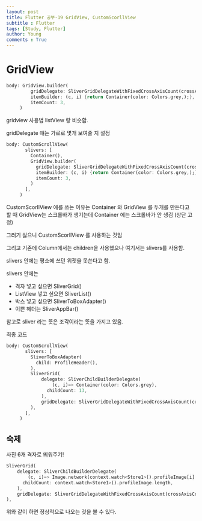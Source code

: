 ```yaml
---
layout: post
title: Flutter 공부-19 GridView, CustomScorllView
subtitle : Flutter
tags: [Study, Flutter]
author: Young
comments : True
---
```

# GridView 

```dart
body: GridView.builder(
         gridDelegate: SliverGridDelegateWithFixedCrossAxisCount(crossAxisCount: 2),
         itemBuilder: (c, i) {return Container(color: Colors.grey,);},
         itemCount: 3,
     )
```

gridview 사용법
listView 랑 비슷함.

gridDelegate 얘는 가로로 몇개 보여줄 지 설정

```dart
body: CustomScrollView(
       slivers: [
         Container(), 
         GridView.builder(
           gridDelegate: SliverGridDelegateWithFixedCrossAxisCount(crossAxisCount: 2),
           itemBuilder: (c, i) {return Container(color: Colors.grey,);},
           itemCount: 3,
         )
       ],
     )
```

CustomScorllView 애를 쓰는 이유는
Container 와
GridView 를 두개를 만든다고 할 때
GridView는 스크롤바가 생기는데
Container 에는 스크롤바가 안 생김 (상단 고정)

그러기 싫으니 CustomScorllView 를 사용하는 것임

그리고 기존에 Column에서는 children을 사용했으나
여기서는 slivers를 사용함.

slivers 안에는 평소에 쓰던 위젯을 못쓴다고 함.

slivers 안에는
- 격자 넣고 싶으면 SliverGrid()
- ListView 넣고 싶으면 SliverList()
- 박스 넣고 싶으면 SliverToBoxAdapter()
- 이쁜 헤더는 SliverAppBar()

참고로 sliver 라는 뜻은 조각이라는 뜻을 가지고 있음.

최종 코드
```dart
body: CustomScrollView(
       slivers: [
         SliverToBoxAdapter(
           child: ProfileHeader(),
         ),
         SliverGrid(
             delegate: SliverChildBuilderDelegate(
                 (c, i)=> Container(color: Colors.grey),
               childCount: 13,
             ),
             gridDelegate: SliverGridDelegateWithFixedCrossAxisCount(crossAxisCount: 3)
         ),
       ],
     )
```

## 숙제
사진 6개 격자로 띄워주기!

```dart
SliverGrid(
    delegate: SliverChildBuilderDelegate(
        (c, i)=> Image.network(context.watch<Store1>().profileImage[i].toString()),
      childCount: context.watch<Store1>().profileImage.length,
    ),
    gridDelegate: SliverGridDelegateWithFixedCrossAxisCount(crossAxisCount: 3)
),
```

위와 같이 하면 정상적으로 나오는 것을 볼 수 있다.
